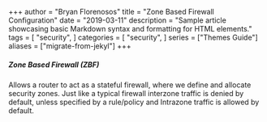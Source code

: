 +++
author = "Bryan Florenosos"
title = "Zone Based Firewall Configuration"
date = "2019-03-11"
description = "Sample article showcasing basic Markdown syntax and formatting for HTML elements."
tags = [
    "security",
]
categories = [
    "security",
]
series = ["Themes Guide"]
aliases = ["migrate-from-jekyl"]
+++

##### Zone Based Firewall (ZBF)

Allows a router to act as a stateful firewall, where we define and allocate security zones.
Just like a typical firewall interzone traffic is denied by default, unless specified by a rule/policy and Intrazone traffic is allowed by default.
